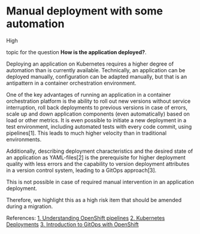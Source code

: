 # Manual deployment with some automation

<div class="risk-rounded-box high">High</div>

topic for the question **How is the application deployed?**.

Deploying an application on Kubernetes requires a higher degree of automation
than is currently available. Technically, an application can be deployed manually,
configuration can be adapted manually, but that is an antipattern in a container
orchestration environment.

One of the key advantages of running an application in a container orchestration
platform is the ability to roll out new versions without service interruption,
roll back deployments to previous versions in case of errors, scale up and down
application components (even automatically) based on load or other metrics.
It is even possible to initiate a new deployment in a test environment,
including automated tests with every code commit, using pipelines[1].
This leads to much higher velocity than in traditional environments.

Additionally, describing deployment characteristics and the desired state
of an application as YAML-files[2] is the prerequisite for higher deployment
quality with less errors and the capability to version deployment attributes
in a version control system, leading to a GitOps approach[3].

This is not possible in case of required manual intervention in
an application deployment. 

Therefore, we highlight this as a high risk item that should be
amended during a migration.

References:
[1. Understanding OpenShift pipelines](https://docs.openshift.com/container-platform/4.8/cicd/pipelines/understanding-openshift-pipelines.html)
[2. Kubernetes Deployments](https://kubernetes.io/docs/concepts/workloads/controllers/deployment/)
[3. Introduction to GitOps with OpenShift](https://cloud.redhat.com/blog/introduction-to-gitops-with-openshift)
